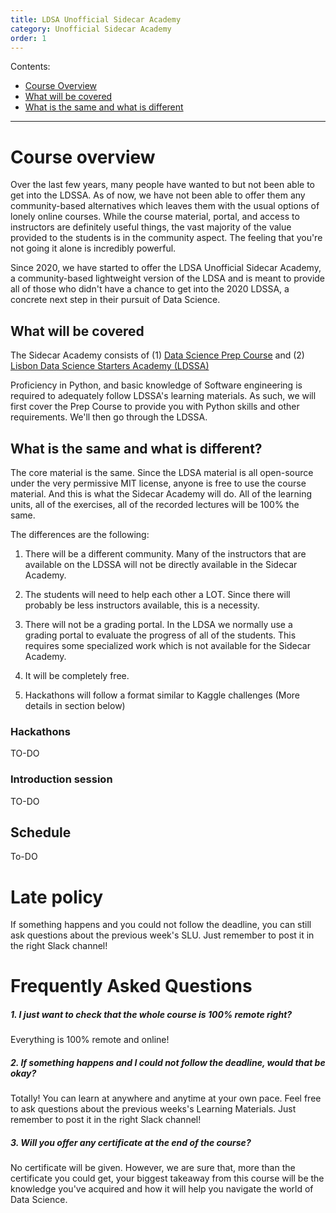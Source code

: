 ```yaml
---
title: LDSA Unofficial Sidecar Academy
category: Unofficial Sidecar Academy
order: 1
---
```


Contents:
- [Course Overview](#course-overview)
- [What will be covered](#what-will-be-covered)
- [What is the same and what is different](#what-is-the-same-and-what-isdifferent)

---

# Course overview
Over the last few years, many people have wanted to but not been able to get into the LDSSA. As of now, we have not been able to offer them any community-based alternatives which leaves them with the usual options of lonely online courses. While the course material, portal, and access to instructors are definitely useful things, the vast majority of the value provided to the students is in the community aspect. The feeling that you're not going it alone is incredibly powerful.

Since 2020, we have started to offer the LDSA Unofficial Sidecar Academy, a community-based lightweight version of the LDSA and is meant to provide all of those who didn't have a chance to get into the 2020 LDSSA, a concrete next step in their pursuit of Data Science.

## What will be covered

The Sidecar Academy consists of (1) [Data Science Prep Course](https://ldssa.github.io/wiki/DS%20Prep%20Course/Data-Science-Prep-Course/) and (2) [Lisbon Data Science Starters Academy (LDSSA)](https://ldssa.github.io/wiki/Starters%20Academy%20(LDSSA)/01-Starters-Academy-(Course)/)

Proficiency in Python, and basic knowledge of Software engineering is required to adequately follow LDSSA's learning materials. As such, we will first cover the Prep Course to provide you with Python skills and other requirements. We'll then go through the LDSSA.

## What is the same and what is different?

The core material is the same. Since the LDSA material is all open-source under the very permissive MIT license, anyone is free to use the course material. And this is what the Sidecar Academy will do. All of the learning units, all of the exercises, all of the recorded lectures will be 100% the same.

The differences are the following:

1. There will be a different community. Many of the instructors that are available on the LDSSA will not be directly available in the Sidecar Academy.

2. The students will need to help each other a LOT. Since there will probably be less instructors available, this is a necessity.

3. There will not be a grading portal. In the LDSA we normally use a grading portal to evaluate the progress of all of the students. This requires some specialized work which is not available for the Sidecar Academy.

4. It will be completely free.

5. Hackathons will follow a format similar to Kaggle challenges (More details in section below)


### Hackathons 

TO-DO


### Introduction session

TO-DO


## Schedule

To-DO


# Late policy
If something happens and you could not follow the deadline, you can still ask questions about the previous week's SLU. Just remember to post it in the right Slack channel!


# Frequently Asked Questions

##### 1. I just want to check that the whole course is 100% remote right?
Everything is 100% remote and online!

##### 2. If something happens and I could not follow the deadline, would that be okay?
Totally! You can learn at anywhere and anytime at your own pace. Feel free to ask questions about the previous weeks's Learning Materials. Just remember to post it in the right Slack channel!

##### 3. Will you offer any certificate at the end of the course?
No certificate will be given. However, we are sure that, more than the certificate you could get, your biggest takeaway from this course will be the knowledge you've acquired and how it will help you navigate the world of Data Science.


